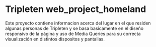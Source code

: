 # Tripleten web_project_homeland
Este proyecto contiene informacion acerca del lugar en el que residen algunas personas de Tripleten y se basa basicamente en el diseño responsivo de la página y uso de Media Queries para su correcta visualización en distintos dispositos y pantallas.

